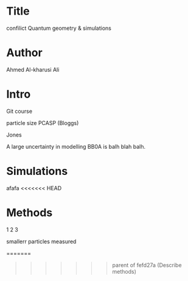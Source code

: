 # Title
confilict Quantum geometry & simulations

# Author
Ahmed Al-kharusi
Ali 
# Intro

Git course

particle size PCASP (Bloggs)

Jones

A large uncertainty in modelling BB0A is balh blah balh.
# Simulations 

afafa
<<<<<<< HEAD

# Methods

1 2 3

smallerr particles measured

=======
>>>>>>> parent of fefd27a (Describe methods)
